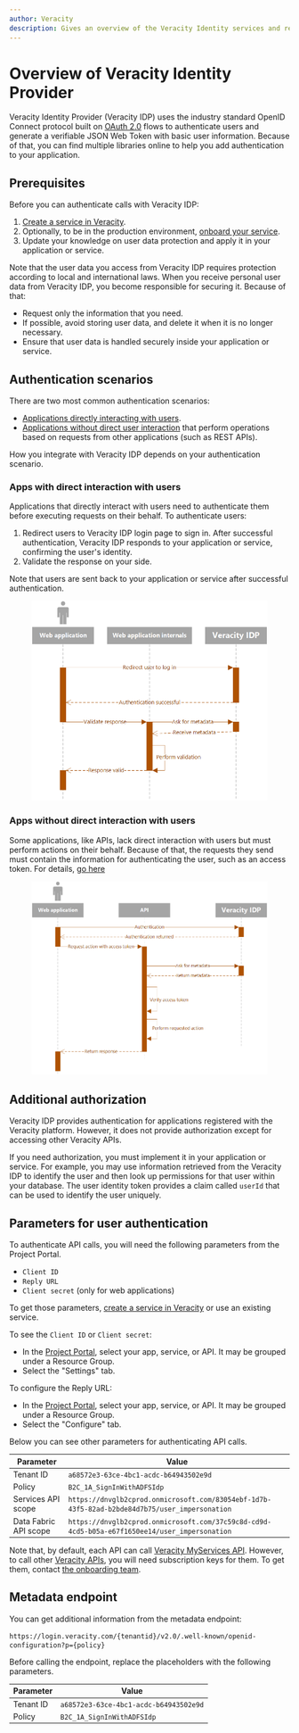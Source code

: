 ```yaml
---
author: Veracity
description: Gives an overview of the Veracity Identity services and related components.
---
```


# Overview of Veracity Identity Provider
Veracity Identity Provider (Veracity IDP) uses the industry standard OpenID Connect protocol built on [OAuth 2.0](https://auth0.com/docs/protocols/oidc) flows to authenticate users and generate a verifiable JSON Web Token with basic user information. Because of that, you can find multiple libraries online to help you add authentication to your application.

## Prerequisites
Before you can authenticate calls with Veracity IDP:
1. [Create a service in Veracity](../../developerexperience/introduction.md).
2. Optionally, to be in the production environment, [onboard your service](../../onboarding/onboarding.md).
3. Update your knowledge on user data protection and apply it in your application or service.

Note that the user data you access from Veracity IDP requires protection according to local and international laws. When you receive personal user data from Veracity IDP, you become responsible for securing it. Because of that:
* Request only the information that you need.
* If possible, avoid storing user data, and delete it when it is no longer necessary.
* Ensure that user data is handled securely inside your application or service.

## Authentication scenarios
There are two most common authentication scenarios:
* [Applications directly interacting with users](#apps-with-direct-interaction-with-users).
* [Applications without direct user interaction](#apps-without-direct-interaction-with-users) that perform operations based on requests from other applications (such as REST APIs).

How you integrate with Veracity IDP depends on your authentication scenario.

### Apps with direct interaction with users

Applications that directly interact with users need to authenticate them before executing requests on their behalf. To authenticate users:
1. Redirect users to Veracity IDP login page to sign in. After successful authentication, Veracity IDP responds to your application or service, confirming the user's identity.
2. Validate the response on your side.

Note that users are sent back to your application or service after successful authentication.

<figure>
	<img src="assets/basic-oidc-authentication.png"/>
</figure>

### Apps without direct interaction with users
Some applications, like APIs, lack direct interaction with users but must perform actions on their behalf. Because of that, the requests they send must contain the information for authenticating the user, such as an access token. For details, [go here](api.md)

<figure>
	<img src="assets/api-verification-sequence.png"/>
</figure>

## Additional authorization
Veracity IDP provides authentication for applications registered with the Veracity platform. However, it does not provide authorization except for accessing other Veracity APIs.

If you need authorization, you must implement it in your application or service. For example, you may use information retrieved from the Veracity IDP to identify the user and then look up permissions for that user within your database. The user identity token provides a claim called `userId` that can be used to identify the user uniquely.

## Parameters for user authentication

To authenticate API calls, you will need the following parameters from the Project Portal.
* `Client ID`
* `Reply URL`
* `Client secret` (only for web applications)

To get those parameters, [create a service in Veracity](../../developerexperience/introduction.md) or use an existing service.

To see the `Client ID` or `Client secret`:
* In the [Project Portal](https://developer.veracity.com/projects), select your app, service, or API. It may be grouped under a Resource Group.
* Select the "Settings" tab.

To configure the Reply URL:
* In the [Project Portal](https://developer.veracity.com/projects), select your app, service, or API. It may be grouped under a Resource Group.
* Select the "Configure" tab.

Below you can see other parameters for authenticating API calls.

Parameter|Value
-|-
Tenant ID|`a68572e3-63ce-4bc1-acdc-b64943502e9d`
Policy|`B2C_1A_SignInWithADFSIdp`
Services API scope|`https://dnvglb2cprod.onmicrosoft.com/83054ebf-1d7b-43f5-82ad-b2bde84d7b75/user_impersonation`
Data Fabric API scope|`https://dnvglb2cprod.onmicrosoft.com/37c59c8d-cd9d-4cd5-b05a-e67f1650ee14/user_impersonation`

Note that, by default, each API can call [Veracity MyServices API](https://developer.veracity.com/docs/section/identity/services-openapi). However, to call other [Veracity APIs](https://developer.veracity.com/api), you will need subscription keys for them. To get them, contact [the onboarding team](mailto:onboarding@veracity.com). 

## Metadata endpoint
You can get additional information from the metadata endpoint:

```
https://login.veracity.com/{tenantid}/v2.0/.well-known/openid-configuration?p={policy}
```

Before calling the endpoint, replace the placeholders with the following parameters.

Parameter|Value
-|-
Tenant ID|`a68572e3-63ce-4bc1-acdc-b64943502e9d`
Policy|`B2C_1A_SignInWithADFSIdp`